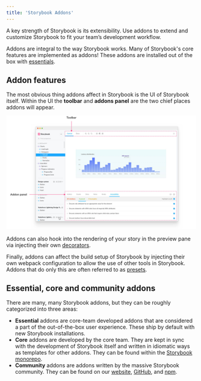 ```yaml
---
title: 'Storybook Addons'
---
```


A key strength of Storybook is its extensibility. Use addons to extend and customize Storybook to fit your team’s development workflow.

Addons are integral to the way Storybook works. Many of Storybook's core features are implemented as addons! These addons are installed out of the box with [essentials](../essentials/introduction.md).

## Addon features

The most obvious thing addons affect in Storybook is the UI of Storybook itself. Within the UI the **toolbar** and **addons panel** are the two chief places addons will appear.

![Storybook addons locations](./addon-locations.jpg)

Addons can also hook into the rendering of your story in the preview pane via injecting their own [decorators](../writing-stories/decorators.md).

Finally, addons can affect the build setup of Storybook by injecting their own webpack configuration to allow the use of other tools in Storybook. Addons that do only this are often referred to as [presets](../api/presets.md).

## Essential, core and community addons

There are many, many Storybook addons, but they can be roughly categorized into three areas:

- **Essential** addons are core-team developed addons that are considered a part of the out-of-the-box user experience. These ship by default with new Storybook installations.
- **Core** addons are developed by the core team. They are kept in sync with the development of Storybook itself and written in idiomatic ways as templates for other addons. They can be found within the [Storybook monorepo](https://github.com/storybookjs/storybook/tree/next/addons).
- **Community** addons are addons written by the massive Storybook community. They can be found on our [website](/addons), [GitHub](https://github.com/), and [npm](https://www.npmjs.com/).
